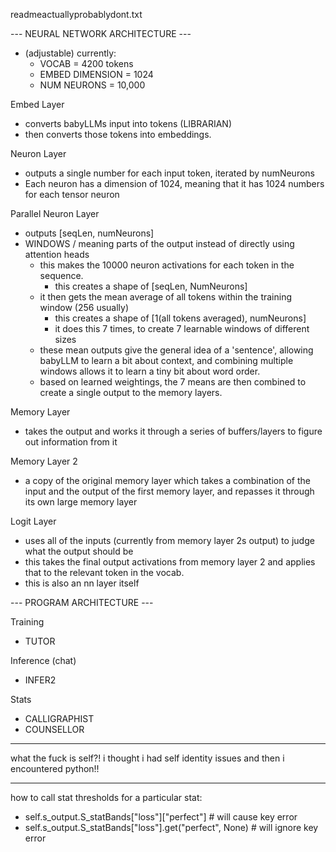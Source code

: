 readmeactuallyprobablydont.txt

--- NEURAL NETWORK ARCHITECTURE ---

- (adjustable) currently:
    - VOCAB = 4200 tokens
    - EMBED DIMENSION = 1024
    - NUM NEURONS = 10,000

Embed Layer
- converts babyLLMs input into tokens (LIBRARIAN)
- then converts those tokens into embeddings.


Neuron Layer
- outputs a single number for each input token, iterated by numNeurons
- Each neuron has a dimension of 1024, meaning that it has 1024 numbers for each tensor neuron


Parallel Neuron Layer
- outputs [seqLen, numNeurons]
- WINDOWS / meaning parts of the output instead of directly using attention heads
    - this makes the 10000 neuron activations for each token in the sequence.
        - this creates a shape of [seqLen, NumNeurons]
    - it then gets the mean average of all tokens within the training window (256 usually)
        - this creates a shape of [1(all tokens averaged), numNeurons]
        - it does this 7 times, to create 7 learnable windows of different sizes
    - these mean outputs give the general idea of a 'sentence', allowing babyLLM to learn a bit about context, and combining multiple windows allows it to learn a tiny bit about word order.
    - based on learned weightings, the 7 means are then combined to create a single output to the memory layers.
        
Memory Layer
- takes the output and works it through a series of buffers/layers to figure out information from it

Memory Layer 2
- a copy of the original memory layer which takes a combination of the input and the output of the first memory layer, and repasses it through its own large memory layer

Logit Layer
- uses all of the inputs (currently from memory layer 2s output) to judge what the output should be
- this takes the final output activations from memory layer 2 and applies that to the relevant token in the vocab.
- this is also an nn layer itself

--- PROGRAM ARCHITECTURE ---

Training
- TUTOR

Inference (chat)
- INFER2

Stats
- CALLIGRAPHIST
- COUNSELLOR

---

what the fuck is self?! i thought i had self identity issues and then i encountered python!!

---

how to call stat thresholds for a particular stat:
- self.s_output.S_statBands["loss"]["perfect"] # will cause key error
- self.s_output.S_statBands["loss"].get("perfect", None) # will ignore key error


